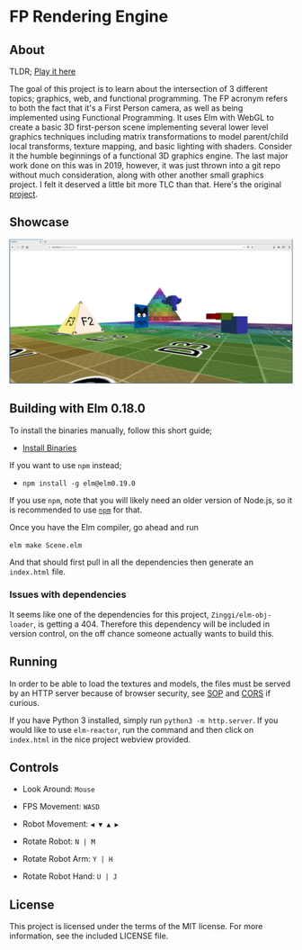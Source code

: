 # FP Rendering Engine

## About

TLDR; [Play it here](https://ferano.io/3d-fp/)

The goal of this project is to learn about the intersection of 3 different
topics; graphics, web, and functional programming. The FP acronym refers to both
the fact that it's a First Person camera, as well as being implemented using
Functional Programming. It uses Elm with WebGL to create a basic 3D first-person
scene implementing several lower level graphics techniques including matrix
transformations to model parent/child local transforms, texture mapping, and
basic lighting with shaders. Consider it the humble beginnings of a functional
3D graphics engine. The last major work done on this was in 2019, however, it
was just thrown into a git repo without much consideration, along with other
another small graphics project. I felt it deserved a little bit more TLC than
that. Here's the original
[project](https://github.com/JosephFerano/elm-graphics).

## Showcase

!["FPS Scene"](screenshots/elm-fps.png)


## Building with Elm 0.18.0

To install the binaries manually, follow this short guide;
- [Install Binaries](https://sirfitz.medium.com/install-elm-0-18-0-in-2021-3f64ce298801)

If you want to use `npm` instead;
- `npm install -g elm@elm0.19.0`

If you use `npm`, note that you will likely need an older version of Node.js, so
it is recommended to use [`npm`](https://github.com/nvm-sh/nvm) for that.

Once you have the Elm compiler, go ahead and run

```elm make Scene.elm```

And that should first pull in all the dependencies then generate an `index.html` file.

### Issues with dependencies

It seems like one of the dependencies for this project, `Zinggi/elm-obj-loader`,
is getting a 404. Therefore this dependency will be included in version control,
on the off chance someone actually wants to build this.

## Running

In order to be able to load the textures and models, the files must be served
by an HTTP server because of browser security, see
[SOP](https://developer.mozilla.org/en-US/docs/Web/Security/Same-origin_policy)
and [CORS](https://developer.mozilla.org/en-US/docs/Glossary/CORS) if curious.

If you have Python 3 installed, simply run `python3 -m http.server`. If you
would like to use `elm-reactor`, run the command and then click on `index.html`
in the nice project webview provided.

## Controls

- Look Around: `Mouse`

- FPS Movement: `WASD`

- Robot Movement: `◀ ▼ ▲ ▶`

- Rotate Robot: `N | M`

- Rotate Robot Arm: `Y | H`

- Rotate Robot Hand: `U | J`


## License

This project is licensed under the terms of the MIT license. For more
information, see the included LICENSE file.


